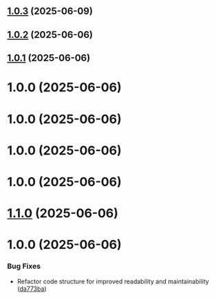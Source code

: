 ## [1.0.3](https://github.com/variablesoftware/github-actions-node-setup-and-test/compare/v1.0.2...v1.0.3) (2025-06-09)

## [1.0.2](https://github.com/variablesoftware/github-actions-node-setup-and-test/compare/v1.0.1...v1.0.2) (2025-06-06)

## [1.0.1](https://github.com/variablesoftware/github-actions-node-setup-and-test/compare/v1.0.0...v1.0.1) (2025-06-06)

# 1.0.0 (2025-06-06)

# 1.0.0 (2025-06-06)

# 1.0.0 (2025-06-06)

# 1.0.0 (2025-06-06)

# [1.1.0](https://github.com/variablesoftware/github-actions-node-setup-and-test/compare/v1.0.0...v1.1.0) (2025-06-06)

# 1.0.0 (2025-06-06)


### Bug Fixes

* Refactor code structure for improved readability and maintainability ([da773ba](https://github.com/variablesoftware/github-actions-node-setup-and-test/commit/da773ba3a6f070cedf99a01de50726ddbcac6038))
